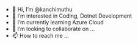 - 👋 Hi, I’m @kanchimuthu
- 👀 I’m interested in Coding, Dotnet Development
- 🌱 I’m currently learning Azure Cloud
- 💞️ I’m looking to collaborate on ...
- 📫 How to reach me ...

<!---
kanchimuthu/kanchimuthu is a ✨ special ✨ repository because its `README.md` (this file) appears on your GitHub profile.
You can click the Preview link to take a look at your changes.
--->
